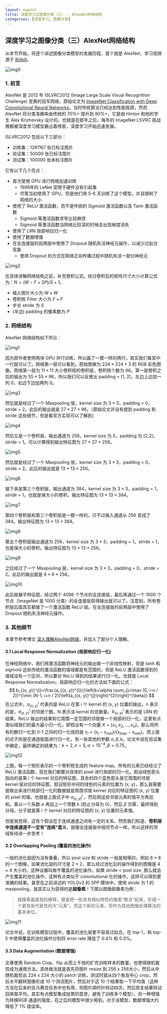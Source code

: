 ```yaml
---
layout: mypost
title: 深度学习之图像分类（三）-- AlexNet网络结构
categories: [深度学习, 图像分类]
---
```


## 深度学习之图像分类（三）AlexNet网络结构

从本节开始，将逐个讲述图像分类模型的发展历程，首个就是 AlexNet，学习视频源于 [Bilibili](https://www.bilibili.com/video/BV1p7411T7Pc)。

![img0](AlexNet-0.png)



### 1. 前言

AlexNet 是 2012 年 ISLVRC2012 (Image Large Scale Visual Recognition Challenge) 竞赛的冠军网络，原始论文为 [ImageNet Classification with Deep Convolutional Neural Networks](https://proceedings.neurips.cc/paper/4824-imagenet-classification-with-deep-convolutional-neural-networks.pdf)。当时传统算法已经达到性能瓶颈，然而 AlexNet 将分类准确率由传统的 70%+ 提升到 80%+。它是由 Hinton 和他的学生 Alex Krizhevsky 设计的。也就是在那年之后，每年的 ImageNet LSVRC 挑战赛都被深度学习模型霸占着榜首，深度学习开始迅速发展。

ISLVRC2012 包括以下三部分：

* 训练集：1281167 张已标注图片
* 验证集：50000 张已标注图片
* 测试集：100000 张未标注图片



它有以下几个亮点：

* 首次使用 GPU 进行网络加速训练 
  * 1998年的 LeNet 受限于硬件没有引起重
  * 尽管当初使用了 GPU，但是他们用 5-6 天训练了这个模型，并且限制了网络的大小
* 使用了 ReLU 激活函数，而不是传统的 Sigmoid 激活函数以及 Tanh 激活函数
  * Sigmoid 等激活函数求导比较麻烦
  * Sigmoid 等激活函数当网络比较深的时候会出现梯度消失
* 使用了 LRN 局部响应归一化
* 使用了数据增强
* 在全连接层的前两层中使用了 Dropout 随机失活神经元操作，以减少过拟合现象
  * 使用 Dropout 的方式在网络正向传播过程中随机失活一部分神经元

![img2](AlexNet-2.png)



在具体讲解网络结构之前，补充卷积公式。经过卷积后的矩阵尺寸大小计算公式为：$N = (W - F + 2 P) / S + 1$。

* 输入图片大小为 $W \times W$
* 卷积核 Filter 大小为 $F \times F$
* 步长 stride 为 $S$
* (半边) padding 的像素数为 $P$



### 2. 网络结构

AlexNet 网络结构如下所示：

![img1](AlexNet-1.png)



因为原作者使用两块 GPU 并行训练，所以画了一摸一样的两行，其实我们看其中一行就可以了。网络第一层可以看到，原始图像为 $224 \times 224 \times 3$ 的 RGB 彩色图像。网络第一层为 $11 \times 11$ 大小卷积核的卷积层，卷积核个数为 96。第一层卷积之后的输出为 $55 \times 55 \times 96$，所以我们可以反推出 padding = [1, 2]，左边上边加一列 0，右边下边加两列 0。

![img3](AlexNet-3.png)

然后就是经过了一个 Maxpooling 层，kernel size 为 $3 \times 3$，padding = 0，stride = 2。此后的输出就是 $27 \times 27 \times 96$。（原始论文并没有提到 padding 和 stride 这些细节，但是看官方实现可以了解到）

![img4](AlexNet-4.png)

然后又是一个卷积层，输出通道为 256，kernel size 为 5，padding 为  [2,2]，stride = 1。可以计算得到输出特征图为 $27 \times 27 \times 256$。

![img5](AlexNet-5.png)

然后就是经过了一个 Maxpooling 层，kernel size 为 $3 \times 3$，padding = 0，stride = 2。此后的输出就是 $13 \times 13 \times 256$。

![img6](AlexNet-6.png)

接下来是第三个卷积层，输出通道为 384，kernel size 为 $3 \times 3$，padding = 1，stride = 1，也就是保大小的卷积。输出特征图为 $13 \times 13 \times 384$。

![img7](AlexNet-7.png)

第四个卷积层和第三个卷积层是一模一样的，只不过输入通道从 256 变成了 384。输出特征图为 $13 \times 13 \times 384$。

![img8](AlexNet-8.png)

第五个卷积层输出通道为 256，kernel size 为 $3 \times 3$，padding = 1，stride = 1，也是保大小的卷积。输出特征图为 $13 \times 13 \times 256$。

![img9](AlexNet-9.png)

之后经过了一个 Maxpooling 层，kernel size 为 $3 \times 3$，padding = 0，stride = 2。此后的输出就是 $6 \times 6 \times 256$。

![img10](AlexNet-10.png)

此后就展平特征图，经过两个 4096 个节点的全连接层，最后再通过一个 1000 个节点（ImageNet 是 1000 分类）的全连接层获得输出就可以了。注意到，所有卷积层后面其实都接了一个激活函数 ReLU 层。在全连接层的前两层中使用了 Dropout 随机失活神经元操作。



### 3. 其他细节

本章节参考博文 [深入理解AlexNet网络](https://blog.csdn.net/luoluonuoyasuolong/article/details/81750190)，并加入了部分个人理解。

#### 3.1 Local Response Normalization (局部响应归一化)

在神经网络中，我们用激活函数将神经元的输出做一个非线性映射，但是 tanh 和 sigmoid 这些传统的激活函数的值域都是有范围的，但是 ReLU 激活函数得到的值域没有一个区间，所以要对 ReLU 得到的结果进行归一化。也就是 Local Response Normalization。局部响应归一化的方法如下面的公式：
$$
b_{(x, y)}^{i}=\frac{a_{(x, y)}^{i}}{\left(k+\alpha \sum_{j=\max (0, i-n / 2)}^{\min (N-1, i+n / 2)}\left(a_{(x, y)}^{j}\right)^{2}\right)^{\beta}}
$$
在公式中，$a^i_{(x,y)}$ 代表的是 ReLU 在第 i 个 kernel 的 (x, y) 位置的输出，n 表示的是，$a^i_{(x,y)}$ 的邻居个数，N 表示该 kernel 的总数量。$b^i_{(x,y)}$ 表示的是 LRN 的结果。ReLU 输出的结果和它周围一定范围的邻居做一个局部的归一化，这里有点类似域我们的最大最小归一化，即假设有一个向量 $X = [x_1, x_2, ...,x_n]$，那么将所有的数归一化到 0-1 之间的归一化规则是 $x_i = (x_i - x_{min}) / (x_{max} - x_{min})$。而上面的式子则是在通道层面进行归一化，有一些其他的参数 $\alpha, \beta, k$。论文中说在验证集中确定，最终确定的结果为：$k = 2 , n = 5 , \alpha = 10^{-4}, \beta = 0.75$。

![img12](AlexNet-12.png)

上图，每一个矩形表示的一个卷积核生成的 feature map。所有的元素已经经过了 ReLU 激活函数，现在我们都要对具体的 pixel 进行局部的归一化。假设绿色箭头指向的是第 i 个 kernel 对应的特征图，其余的四个蓝色箭头是它周围的邻居 kernel 层对应的特征图，假设矩形中间的绿色的元素的位置为 (x, y)，那么我需要提取出来进行局部归一化的数据就是周围邻居 kernel 对应的特征图的 (x, y) 位置的 pixel 的值。也就是上面式子中 $a^j_{(x,y)}$  。然后把这些邻居元素的值平方再加和。乘以一个系数 $\alpha$ 再加上一个常数 k (防止分母为 0)，然后 $\beta$ 次幂，最终得到分母。分子就是第 i 个 kernel 对应的特征图的 (x, y) 位置的元素值。

但是我觉得，这有个假设在于连续通道之间有一定的关系，然而我们知道，**卷积层中连续通道不一定有”连续“意义**，就像全连接层中相邻节点一样。所以这样的领域有待进一步思考！



#### 3.2 Overlapping Pooling (覆盖的池化操作)

一般的池化层因为没有重叠，所以 pool size 和 stride 一般是相等的，例如 8 × 8 的一个图像，如果池化层的尺寸是 2 × 2，那么经过池化后的操作得到的图像是 4 × 4 大小的，这种设置叫做不覆盖的池化操作。如果 stride < pool size, 那么就会产生覆盖的池化操作，这种有点类似于 convolutional 化的操作，这样可以得到更准确的结果。甚至在之前讲述的 YOLOv3 的 SPP 模块中，使用 stride 为 1 的 maxpooling，我其实认为获得的是**超像素**！下图以图像超像素为例：

> 超像素最直观的解释，便是把一些具有相似特性的像素“聚合”起来，形成一个更具有代表性的大“元素”。而这个新的元素，将作为其他图像处理算法的基本单位。

![img11](AlexNet-11.png)

论文中说，在训练模型过程中，覆盖的池化层更不容易过拟合。在 top-1，和 top-5 中使用覆盖的池化操作分别将 error rate 降低了 0.4% 和 0.3%。


#### 3.3 Data Augmentation (数据增强)

文章使用 Random Crop、flip 从而上千倍的扩充训练样本的数量，也使得随机裁剪成为通用方法。具体做法就是首先将图片 resize 到 256 x 256大小，然后从中随机裁剪出 224 x 224 大小的 patch 训练，测试时就从四个角及中心 crop，然后水平翻转图像形成 10 个测试图片，然后对于这 10 个结果取一下平均值（这种方法在后来的去马赛克任务中也有用，将图片顺时针转动四次，然后恢复结果转动回来取平均，其实有点模型集成投票的意思，避免了训练多个模型）。另一种增强为转换RGB 通道的强度，在之后的模型中很少用到。对于该模型，数据增强大约降低了 1% 错误率。



